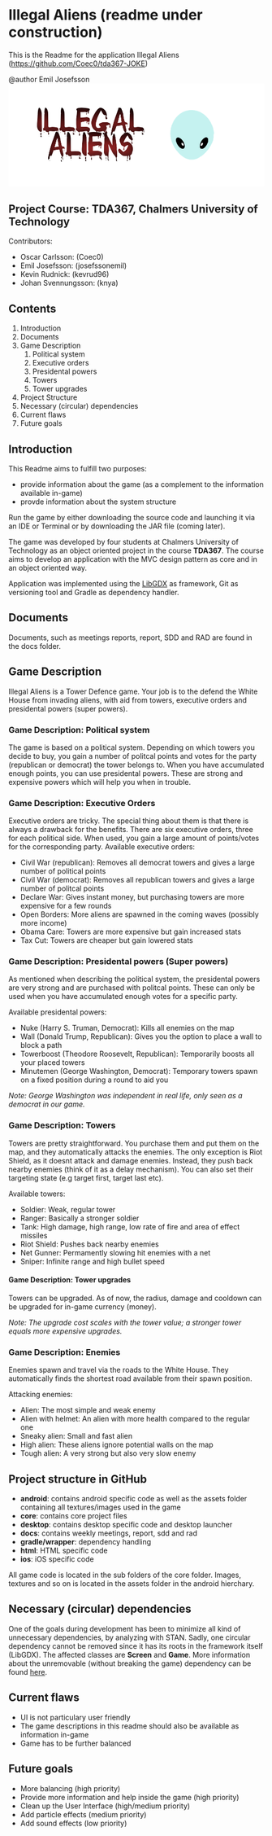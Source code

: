 # Illegal Aliens (readme under construction)
This is the Readme for the application Illegal Aliens (https://github.com/Coec0/tda367-JOKE)

@author Emil Josefsson
![Logo](https://github.com/Coec0/tda367-JOKE/blob/master/android/assets/logo.png)

## Project Course: TDA367, Chalmers University of Technology
Contributors:
- Oscar Carlsson: (Coec0)
- Emil Josefsson: (josefssonemil)
- Kevin Rudnick: (kevrud96)
- Johan Svennungsson: (knya)

## Contents
1. Introduction
2. Documents
3. Game Description
    1. Political system
    2. Executive orders
    3. Presidental powers
    4. Towers
    5. Tower upgrades
4. Project Structure
5. Necessary (circular) dependencies
6. Current flaws
7. Future goals

## Introduction
This Readme aims to fulfill two purposes:
- provide information about the game (as a complement to the information available in-game)
- provde information about the system structure

Run the game by either downloading the source code and launching it via an IDE or Terminal or by downloading
the JAR file (coming later).

The game was developed by four students at Chalmers University of Technology as an object oriented project in
the course **TDA367**. The course aims to develop an application with the MVC design pattern as core and in an
object oriented way.

Application was implemented using the [LibGDX](http://libgdx.badlogicgames.com) as framework, Git as versioning tool and Gradle as dependency handler.

## Documents
Documents, such as meetings reports, report, SDD and RAD are found in the docs folder.

## Game Description
Illegal Aliens is a Tower Defence game. Your job is to the defend the White House from invading aliens, with aid from
towers, executive orders and presidental powers (super powers).

### Game Description: Political system
The game is based on a political system. Depending on which towers you decide to buy, you gain a number of politcal points
and votes for the party (republican or democrat) the tower belongs to. When you have accumulated enough points, you can use
presidental powers. These are strong and expensive powers which will help you when in trouble.

### Game Description: Executive Orders
Executive orders are tricky. The special thing about them is that there is always a drawback for the benefits. There are six
executive orders, three for each political side. When used, you gain a large amount of points/votes for the corresponding party.
Available executive orders:
- Civil War (republican): Removes all democrat towers and gives a large number of political points
- Civil War (democrat): Removes all republican towers and gives a large number of politcal points
- Declare War: Gives instant money, but purchasing towers are more expensive for a few rounds
- Open Borders: More aliens are spawned in the coming waves (possibly more income)
- Obama Care: Towers are more expensive but gain increased stats
- Tax Cut: Towers are cheaper but gain lowered stats

### Game Description: Presidental powers (Super powers)
As mentioned when describing the political system, the presidental powers are very strong and are purchased with
politcal points. These can only be used when you have accumulated enough votes for a specific party.

Available presidental powers:
- Nuke (Harry S. Truman, Democrat): Kills all enemies on the map
- Wall (Donald Trump, Republican): Gives you the option to place a wall to block a path
- Towerboost (Theodore Roosevelt, Republican): Temporarily boosts all your placed towers
- Minutemen (George Washington, Democrat): Temporary towers spawn on a fixed position during a round to aid you

*Note: George Washington was independent in real life, only seen as a democrat in our game.*

### Game Description: Towers
Towers are pretty straightforward. You purchase them and put them on the map, and they automatically attacks the enemies. The
only exception is Riot Shield, as it doesnt attack and damage enemies. Instead, they push back nearby enemies (think of it
as a delay mechanism). You can also set their targeting state (e.g target first, target last etc).

Available towers:
- Soldier: Weak, regular tower
- Ranger: Basically a stronger soldier
- Tank: High damage, high range, low rate of fire and area of effect missiles
- Riot Shield: Pushes back nearby enemies
- Net Gunner: Permamently slowing hit enemies with a net
- Sniper: Infinite range and high bullet speed

#### Game Description: Tower upgrades
Towers can be upgraded. As of now, the radius, damage and cooldown can be upgraded for in-game currency (money).

*Note: The upgrade cost scales with the tower value; a stronger tower equals more expensive upgrades.*

### Game Description: Enemies
Enemies spawn and travel via the roads to the White House. They automatically finds the shortest road available from their
spawn position.

Attacking enemies:
- Alien: The most simple and weak enemy
- Alien with helmet: An alien with more health compared to the regular one
- Sneaky alien: Small and fast alien
- High alien: These aliens ignore potential walls on the map
- Tough alien: A very strong but also very slow enemy

## Project structure in GitHub
- **android**: contains android specific code as well as the assets folder containing all textures/images used in the game
- **core**: contains core project files
- **desktop**: contains desktop specific code and desktop launcher
- **docs**: contains weekly meetings, report, sdd and rad
- **gradle/wrapper**: dependency handling
- **html**: HTML specific code
- **ios**: iOS specific code

All game code is located in the sub folders of the core folder. Images, textures and so on is located in the assets folder in
the android hierchary.


## Necessary (circular) dependencies
One of the goals during development has been to minimize all kind of unnecessary dependencies, by analyzing with STAN. Sadly, one circular dependency cannot be removed since it has its roots in the framework itself (LibGDX). The affected classes are **Screen** and **Game**. More information about the unremovable (without breaking the game) dependency can be found [here](https://gamedev.stackexchange.com/questions/67232/how-to-remove-a-circular-dependency-as-pointed-out-in-a-libgdx-tutorial).

## Current flaws
- UI is not particulary user friendly
- The game descriptions in this readme should also be available as information in-game
- Game has to be further balanced

## Future goals
- More balancing (high priority)
- Provide more information and help inside the game (high priority)
- Clean up the User Interface (high/medium priority)
- Add particle effects (medium priority)
- Add sound effects (low priority)
